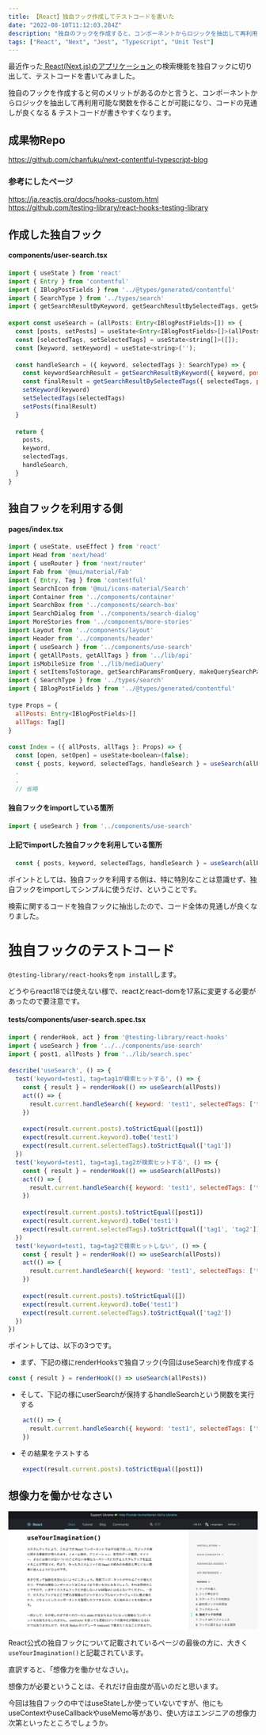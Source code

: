 ```yaml
---
title: 【React】独自フック作成してテストコードを書いた
date: "2022-08-10T11:12:03.284Z"
description: "独自のフックを作成すると、コンポーネントからロジックを抽出して再利用可能な関数を作ることが可能になり"
tags: ["React", "Next", "Jest", "Typescript", "Unit Test"]
---
```


最近作った<a href="https://github.com/chanfuku/next-contentful-typescript-blog" target="_blank">
React(Next.js)のアプリケーション
</a>
の検索機能を独自フックに切り出して、テストコードを書いてみました。

独自のフックを作成すると何のメリットがあるのかと言うと、コンポーネントからロジックを抽出して再利用可能な関数を作ることが可能になり、コードの見通しが良くなる & テストコードが書きやすくなります。

## 成果物Repo
<a href="https://github.com/chanfuku/next-contentful-typescript-blog" target="_blank">
https://github.com/chanfuku/next-contentful-typescript-blog
</a>

### 参考にしたページ
<a href="https://ja.reactjs.org/docs/hooks-custom.html" target="_blank">
https://ja.reactjs.org/docs/hooks-custom.html
</a><br>

<a href="https://github.com/testing-library/react-hooks-testing-library" target="_blank">
https://github.com/testing-library/react-hooks-testing-library
</a>

## 作成した独自フック
#### components/user-search.tsx
```js
import { useState } from 'react'
import { Entry } from 'contentful'
import { IBlogPostFields } from '../@types/generated/contentful'
import { SearchType } from '../types/search'
import { getSearchResultByKeyword, getSearchResultBySelectedTags, getSelectedTags } from '../lib/search'

export const useSearch = (allPosts: Entry<IBlogPostFields>[]) => {
  const [posts, setPosts] = useState<Entry<IBlogPostFields>[]>(allPosts);
  const [selectedTags, setSelectedTags] = useState<string[]>([]);
  const [keyword, setKeyword] = useState<string>('');

  const handleSearch = ({ keyword, selectedTags }: SearchType) => {
    const keywordSearchResult = getSearchResultByKeyword({ keyword, posts: allPosts })
    const finalResult = getSearchResultBySelectedTags({ selectedTags, posts: keywordSearchResult })
    setKeyword(keyword)
    setSelectedTags(selectedTags)
    setPosts(finalResult)
  }

  return {
    posts,
    keyword,
    selectedTags,
    handleSearch,
  }
}
```

## 独自フックを利用する側
#### pages/index.tsx
```js
import { useState, useEffect } from 'react'
import Head from 'next/head'
import { useRouter } from 'next/router'
import Fab from '@mui/material/Fab'
import { Entry, Tag } from 'contentful'
import SearchIcon from '@mui/icons-material/Search'
import Container from '../components/container'
import SearchBox from '../components/search-box'
import SearchDialog from '../components/search-dialog'
import MoreStories from '../components/more-stories'
import Layout from '../components/layout'
import Header from '../components/header'
import { useSearch } from '../components/use-search'
import { getAllPosts, getAllTags } from '../lib/api'
import isMobileSize from '../lib/mediaQuery'
import { setItemsToStorage, getSearchParamsFromQuery, makeQuerySearchParams, getSelectedTags } from '../lib/search'
import { SearchType } from '../types/search'
import { IBlogPostFields } from '../@types/generated/contentful'

type Props = {
  allPosts: Entry<IBlogPostFields>[]
  allTags: Tag[]
}

const Index = ({ allPosts, allTags }: Props) => {
  const [open, setOpen] = useState<boolean>(false);
  const { posts, keyword, selectedTags, handleSearch } = useSearch(allPosts);
  .
  .
  // 省略
```

#### 独自フックをimportしている箇所
```js
import { useSearch } from '../components/use-search'
```

#### 上記でimportした独自フックを利用している箇所
```js
  const { posts, keyword, selectedTags, handleSearch } = useSearch(allPosts);
```

ポイントとしては、独自フックを利用する側は、特に特別なことは意識せず、独自フックをimportしてシンプルに使うだけ、ということです。

検索に関するコードを独自フックに抽出したので、コード全体の見通しが良くなりました。


# 独自フックのテストコード

`@testing-library/react-hooks`を`npm install`します。

どうやらreact18では使えない様で、reactとreact-domを17系に変更する必要があったので要注意です。

#### __tests__/components/user-search.spec.tsx
```js
import { renderHook, act } from '@testing-library/react-hooks'
import { useSearch } from '../../components/use-search'
import { post1, allPosts } from '../lib/search.spec'

describe('useSearch', () => {
  test('keyword=test1, tag=tag1が検索ヒットする', () => {
    const { result } = renderHook(() => useSearch(allPosts))
    act(() => {
      result.current.handleSearch({ keyword: 'test1', selectedTags: ['tag1'] })
    })

    expect(result.current.posts).toStrictEqual([post1])
    expect(result.current.keyword).toBe('test1')
    expect(result.current.selectedTags).toStrictEqual(['tag1'])
  })
  test('keyword=test1, tag=tag1,tag2が検索ヒットする', () => {
    const { result } = renderHook(() => useSearch(allPosts))
    act(() => {
      result.current.handleSearch({ keyword: 'test1', selectedTags: ['tag1', 'tag2'] })
    })

    expect(result.current.posts).toStrictEqual([post1])
    expect(result.current.keyword).toBe('test1')
    expect(result.current.selectedTags).toStrictEqual(['tag1', 'tag2'])
  })
  test('keyword=test1, tag=tag2で検索ヒットしない', () => {
    const { result } = renderHook(() => useSearch(allPosts))
    act(() => {
      result.current.handleSearch({ keyword: 'test1', selectedTags: ['tag2'] })
    })

    expect(result.current.posts).toStrictEqual([])
    expect(result.current.keyword).toBe('test1')
    expect(result.current.selectedTags).toStrictEqual(['tag2'])
  })
})
```

ポイントしては、以下の3つです。

* まず、下記の様にrenderHooksで独自フック(今回はuseSearch)を作成する

```js
const { result } = renderHook(() => useSearch(allPosts))
```

* そして、下記の様にuserSearchが保持するhandleSearchという関数を実行する

```js
    act(() => {
      result.current.handleSearch({ keyword: 'test1', selectedTags: ['tag1'] })
    })
```

* その結果をテストする
```js
    expect(result.current.posts).toStrictEqual([post1])
```

## 想像力を働かせなさい

![Image1](./img1.png)

React公式の独自フックについて記載されているページの最後の方に、大きく`useYourImagination()`と記載されています。

直訳すると、「想像力を働かせなさい」。

想像力が必要ということは、それだけ自由度が高いのだと思います。

今回は独自フックの中ではuseStateしか使っていないですが、他にもuseContextやuseCallbackやuseMemo等があり、使い方はエンジニアの想像力次第といったところでしょうか。
